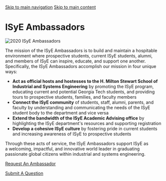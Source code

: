 [Skip to main navigation](https://www.isye.gatech.edu/engage/engage-isye-students/isye-ambassadors#main-navigation) [Skip to main content](https://www.isye.gatech.edu/engage/engage-isye-students/isye-ambassadors#main-content)

# ISyE Ambassadors

![2020 ISyE Ambassadors](https://www.isye.gatech.edu/sites/default/files/2022-10/isye_ambassadors_2020.jpg)

The mission of the ISyE Ambassadors is to build and maintain a hospitable environment where prospective students, current ISyE students, alumni, and members of ISyE can inspire, educate, and support one another. Specifically, the ISyE Ambassadors accomplish our mission in four unique ways:

- **Act as official hosts and hostesses to the H. Milton Stewart School of Industrial and Systems Engineering** by promoting the ISyE program, educating current and potential Georgia Tech students, and providing tours to prospective students, families, and faculty members
- **Connect the ISyE community** of students, staff, alumni, parents, and faculty by understanding and communicating the needs of the ISyE student body to the department and vice versa
- **Extend the bandwidth of the ISyE Academic Advising office** by highlighting the ISyE department's resources and supporting registration
- **Develop a cohesive ISyE culture** by fostering pride in current students and increasing awareness of ISyE to prospective students

Through these acts of service, the ISyE Ambassadors support ISyE as a welcoming, impactful, and innovative world leader in graduating passionate global citizens within industrial and systems engineering.

[Request An Ambassador](https://eforms.isye.gatech.edu/general/request-isye-ambassador "(opens in a new window)")

[Submit A Question](https://www.isye.gatech.edu/contact-us?contact=8038)